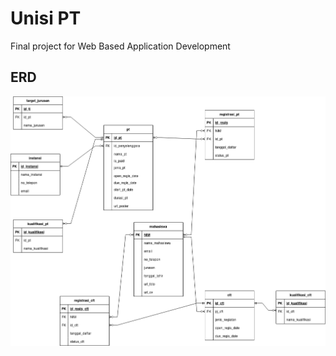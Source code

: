 # Unisi PT

Final project for Web Based Application Development

## ERD 
![ERD for the project](/app/docs/ERD_unisi_pt.png)
